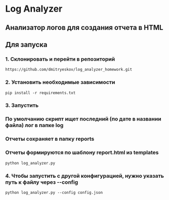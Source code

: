 # Log Analyzer
## Анализатор логов для создания отчета в HTML
## Для запуска 
### 1. Склонировать и перейти в репозиторий
```
https://github.com/dmitryeskov/log_analyzer_homework.git
```
### 2. Установить необходимые зависимости
```
pip install -r requirements.txt
```
### 3. Запустить
### По умолчанию скрипт ищет последний (по дате в названии файла) лог в папке log
### Отчеты сохраняет в папку reports
### Отчеты формируются по шаблону report.html из templates
```
python log_analyzer.py
```

### 4. Чтобы запустить с другой конфигурацией, нужно указать путь к файлу через --config
```
python log_analyzer.py --config config.json
```

